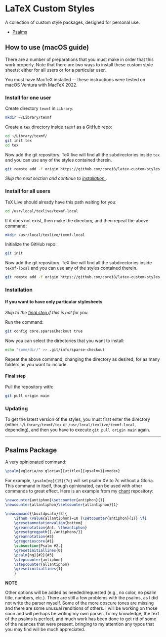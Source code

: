 # LaTeX Custom Styles

A collection of custom style packages, designed for personal use.

- [Psalms](#psalms-package)

## How to use (macOS guide)

There are a number of preparations that you must make in order that this work properly. Note that there are two ways
to install these custom style sheets: either for all users or for a particular user.

You must have MacTeX installed -- these instructions were tested on macOS Ventura with MacTeX 2022.

### Install for one user

Create directory `texmf` in `Library`:

```zsh
mkdir ~/Library/texmf
```

Create a `tex` directory inside `texmf` as a GitHub repo:

```zsh
cd ~/Library/texmf/
git init tex
cd tex
```

Now add the git repository. TeX live will find all the subdirectories inside `tex` and you can use any of the 
styles contained therein.

```zsh
git remote add -f origin https://github.com/corei8/latex-custom-styles.git
```

*Skip the next section and continue to [ installation ]( #installation ).*

### Install for all users

TeX Live should already have this path waiting for you:

```zsh
cd /usr/local/texlive/texmf-local
```

If it does not exist, then make the directory, and then repeat the above command:

```zsh
mkdir /usr/local/texlive/texmf-local
```

Initialize the GitHub repo:

```zsh
git init
```

Now add the git repository. TeX live will find all the subdirectories inside `texmf-local` and you can use any of the 
styles contained therein.

```zsh
git remote add -f origin https://github.com/corei8/latex-custom-styles.git
```

### Installation

#### If you want to have only particular stylesheets

*Skip to the [ final step ]( #final-step ) if this is not for you.*

Run the command:

```zsh
git config core.sparseCheckout true
```

Now you can select the directories that you want to install:

```zsh
echo "some/dir/" >> .git/info/sparse-checkout
```

Repeat the above command, changing the directory as desired, for as many folders as you want to include.

#### Final step

Pull the repository with:

```zsh
git pull origin main
```

### Updating

To get the latest version of the styles, you must first enter the directory (either `~/Library/texmf/tex` or `/usr/local/texlive/texmf-local`, depending), and then you 
have to execute `git pull origin main` again.

---

## Psalms Package

A very opinionated command:

```tex
\psalm[<gloria/no gloria>][<title>]{<psalm>}{<mode>}
```

For example, ```\psalm[ng]{15}{7c}``` will set psalm XV to 7c without a Gloria.
This command in itself, though opinionated, can be used with other commands to
great effect. Here is an example from my
[chant](https://github.com/corei8/chant) repository:

```tex
\newcounter{antiphon}\setcounter{antiphon}{1}
\newcounter{allantiphon}\setcounter{allantiphon}{1}

\newcommand{\buildpsalm}[3]{
	\ifnum \value{allantiphon}=10 {\setcounter{antiphon}{1}} \fi
	\gresetannotationvalign{bottom}
	\greannotation{Ant. \theantiphon}
	\gresetgregpath{{./antiphons/}}
	\greannotation{#3}
	\gregorioscore{#1}
	\subsection{Psalm #2.}
	\gresetinitiallines{0}
	\psalm[ng]{#2}{#3}
	\stepcounter{antiphon}
	\stepcounter{allantiphon}
	\gresetinitiallines{1}
	}
```

**NOTE**

Other options will be added as needed/requested (e.g., no color, no psalm
title, numbers, etc.). There are still a few problems with the psalms, as I did
not write the parser myself. Some of the more obscure tones are missing and
there are some unusual renditions of others. I will be working on those soon
and will perhaps be writing my own parser. To my knowledge, the text of the
psalms is perfect, and much work has been done to get rid of some of the
nuances that were present. bringing to my attention any typos that you may find
will be much appreciated.
